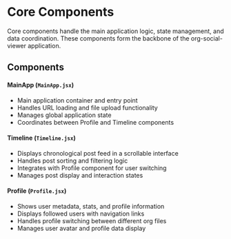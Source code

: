 # Core Components

Core components handle the main application logic, state management, and data coordination. These components form the backbone of the org-social-viewer application.

## Components

#### MainApp (`MainApp.jsx`)
- Main application container and entry point
- Handles URL loading and file upload functionality
- Manages global application state
- Coordinates between Profile and Timeline components

#### Timeline (`Timeline.jsx`)  
- Displays chronological post feed in a scrollable interface
- Handles post sorting and filtering logic
- Integrates with Profile component for user switching
- Manages post display and interaction states

#### Profile (`Profile.jsx`)
- Shows user metadata, stats, and profile information
- Displays followed users with navigation links
- Handles profile switching between different org files
- Manages user avatar and profile data display